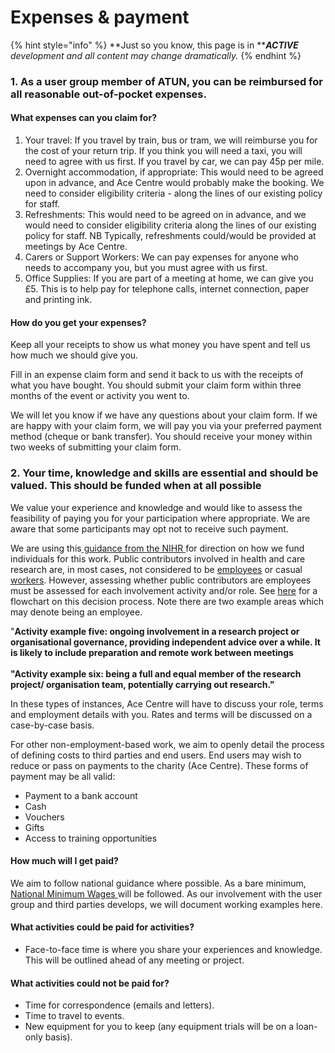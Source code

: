 # Expenses & payment

{% hint style="info" %}
**Just so you know, this page is in **_**ACTIVE**_ _development and all content may change dramatically._
{% endhint %}

### 1. As a user group member of ATUN, you can be reimbursed for all reasonable out-of-pocket expenses.

#### What expenses can you claim for?

1. Your travel: If you travel by train, bus or tram, we will reimburse you for the cost of your return trip. If you think you will need a taxi, you will need to agree with us first. If you travel by car, we can pay 45p per mile.
2. Overnight accommodation, if appropriate: This would need to be agreed upon in advance, and Ace Centre would probably make the booking. We need to consider eligibility criteria - along the lines of our existing policy for staff.
3. Refreshments: This would need to be agreed on in advance, and we would need to consider eligibility criteria along the lines of our existing policy for staff. NB Typically, refreshments could/would be provided at meetings by Ace Centre.
4. Carers or Support Workers: We can pay expenses for anyone who needs to accompany you, but you must agree with us first.
5. Office Supplies: If you are part of a meeting at home, we can give you £5. This is to help pay for telephone calls, internet connection, paper and printing ink.

#### How do you get your expenses?

Keep all your receipts to show us what money you have spent and tell us how much we should give you.

Fill in an expense claim form and send it back to us with the receipts of what you have bought. You should submit your claim form within three months of the event or activity you went to.

We will let you know if we have any questions about your claim form. If we are happy with your claim form, we will pay you via your preferred payment method (cheque or bank transfer). You should receive your money within two weeks of submitting your claim form.

### 2. Your time, knowledge and skills are essential and should be valued. This should be funded when at all possible

We value your experience and knowledge and would like to assess the feasibility of paying you for your participation where appropriate. We are aware that some participants may opt not to receive such payment.

We are using this[ guidance from the NIHR ](https://www.nihr.ac.uk/documents/Payment-for-Public-Involvement-in-Health-and-Care-Research-A-guide-for-organisations-on-determining-the-most-appropriate-payment-approach/30838)for direction on how we fund individuals for this work. Public contributors involved in health and care research are, in most cases, not considered to be [employees](https://www.gov.uk/employment-status/employee) or casual [workers](https://www.gov.uk/employment-status/worker). However, assessing whether public contributors are employees must be assessed for each involvement activity and/or role. See [here](https://www.nihr.ac.uk/documents/Payment-for-Public-Involvement-in-Health-and-Care-Research-A-guide-for-organisations-on-determining-the-most-appropriate-payment-approach/30838#Annex%203%20-%20decision%20flowchart) for a flowchart on this decision process. Note there are two example areas which may denote being an employee.

"**Activity example five: ongoing involvement in a research project or organisational governance, providing independent advice over a while. It is likely to include preparation and remote work between meetings**\
\
**"Activity example six: being a full and equal member of the research project/ organisation team, potentially carrying out research."**

In these types of instances, Ace Centre will have to discuss your role, terms and employment details with you. Rates and terms will be discussed on a case-by-case basis.

For other non-employment-based work, we aim to openly detail the process of defining costs to third parties and end users. End users may wish to reduce or pass on payments to the charity (Ace Centre). These forms of payment may be all valid:

* Payment to a bank account
* Cash
* Vouchers
* Gifts
* Access to training opportunities

#### How much will I get paid?

We aim to follow national guidance where possible. As a bare minimum, [National Minimum Wages ](https://www.gov.uk/national-minimum-wage-rates)will be followed. As our involvement with the user group and third parties develops, we will document working examples here.

#### **What activities could be paid for activities?**

* Face-to-face time is where you share your experiences and knowledge. This will be outlined ahead of any meeting or project.

#### **What activities could not be paid for?**

* Time for correspondence (emails and letters).
* Time to travel to events.
* New equipment for you to keep (any equipment trials will be on a loan-only basis).

####
